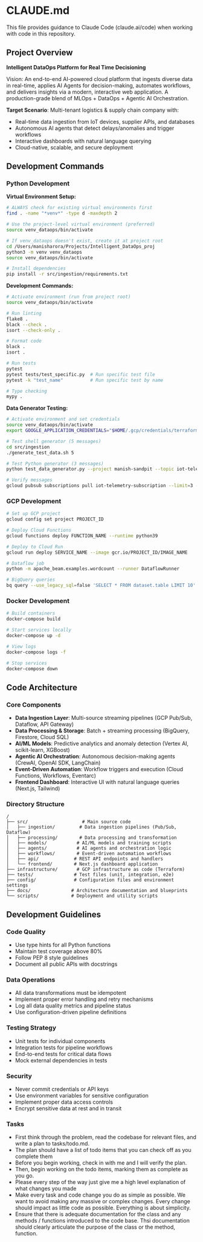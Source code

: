 # CLAUDE.md

This file provides guidance to Claude Code (claude.ai/code) when working with code in this repository.

## Project Overview

**Intelligent DataOps Platform for Real Time Decisioning**

Vision: An end-to-end AI-powered cloud platform that ingests diverse data in real-time, applies AI Agents for decision-making, automates workflows, and delivers insights via a modern, interactive web application. A production-grade blend of MLOps + DataOps + Agentic AI Orchestration.

**Target Scenario**: Multi-tenant logistics & supply chain company with:
- Real-time data ingestion from IoT devices, supplier APIs, and databases
- Autonomous AI agents that detect delays/anomalies and trigger workflows
- Interactive dashboards with natural language querying
- Cloud-native, scalable, and secure deployment

## Development Commands

### Python Development

**Virtual Environment Setup:**
```bash
# ALWAYS check for existing virtual environments first
find . -name "*venv*" -type d -maxdepth 2

# Use the project-level virtual environment (preferred)
source venv_dataops/bin/activate

# If venv_dataops doesn't exist, create it at project root
cd /Users/manisharora/Projects/Intelligent_DataOps_proj
python3 -m venv venv_dataops
source venv_dataops/bin/activate

# Install dependencies
pip install -r src/ingestion/requirements.txt
```

**Development Commands:**
```bash
# Activate environment (run from project root)
source venv_dataops/bin/activate

# Run linting
flake8 .
black --check .
isort --check-only .

# Format code
black .
isort .

# Run tests
pytest
pytest tests/test_specific.py  # Run specific test file
pytest -k "test_name"          # Run specific test by name

# Type checking
mypy .
```

**Data Generator Testing:**
```bash
# Activate environment and set credentials
source venv_dataops/bin/activate
export GOOGLE_APPLICATION_CREDENTIALS="$HOME/.gcp/credentials/terraform-dataops-key.json"

# Test shell generator (5 messages)
cd src/ingestion
./generate_test_data.sh 5

# Test Python generator (3 messages)
python test_data_generator.py --project manish-sandpit --topic iot-telemetry --batch-size 3

# Verify messages
gcloud pubsub subscriptions pull iot-telemetry-subscription --limit=3 --auto-ack
```

### GCP Development
```bash
# Set up GCP project
gcloud config set project PROJECT_ID

# Deploy Cloud Functions
gcloud functions deploy FUNCTION_NAME --runtime python39

# Deploy to Cloud Run
gcloud run deploy SERVICE_NAME --image gcr.io/PROJECT_ID/IMAGE_NAME

# Dataflow job
python -m apache_beam.examples.wordcount --runner DataflowRunner

# BigQuery queries
bq query --use_legacy_sql=false 'SELECT * FROM dataset.table LIMIT 10'
```

### Docker Development
```bash
# Build containers
docker-compose build

# Start services locally
docker-compose up -d

# View logs
docker-compose logs -f

# Stop services
docker-compose down
```

## Code Architecture

### Core Components
- **Data Ingestion Layer**: Multi-source streaming pipelines (GCP Pub/Sub, Dataflow, API Gateway)
- **Data Processing & Storage**: Batch + streaming processing (BigQuery, Firestore, Cloud SQL)
- **AI/ML Models**: Predictive analytics and anomaly detection (Vertex AI, scikit-learn, XGBoost)
- **Agentic AI Orchestration**: Autonomous decision-making agents (CrewAI, OpenAI SDK, LangChain)
- **Event-Driven Automation**: Workflow triggers and execution (Cloud Functions, Workflows, Eventarc)
- **Frontend Dashboard**: Interactive UI with natural language queries (Next.js, Tailwind)

### Directory Structure
```
/
├── src/                    # Main source code
│   ├── ingestion/         # Data ingestion pipelines (Pub/Sub, Dataflow)
│   ├── processing/        # Data processing and transformation
│   ├── models/           # AI/ML models and training scripts
│   ├── agents/           # AI agents and orchestration logic
│   ├── workflows/        # Event-driven automation workflows
│   ├── api/             # REST API endpoints and handlers
│   └── frontend/        # Next.js dashboard application
├── infrastructure/       # GCP infrastructure as code (Terraform)
├── tests/               # Test files (unit, integration, e2e)
├── config/              # Configuration files and environment settings
├── docs/               # Architecture documentation and blueprints
└── scripts/            # Deployment and utility scripts
```

## Development Guidelines

### Code Quality
- Use type hints for all Python functions
- Maintain test coverage above 80%
- Follow PEP 8 style guidelines
- Document all public APIs with docstrings

### Data Operations
- All data transformations must be idempotent
- Implement proper error handling and retry mechanisms
- Log all data quality metrics and pipeline status
- Use configuration-driven pipeline definitions

### Testing Strategy
- Unit tests for individual components
- Integration tests for pipeline workflows
- End-to-end tests for critical data flows
- Mock external dependencies in tests

### Security
- Never commit credentials or API keys
- Use environment variables for sensitive configuration
- Implement proper data access controls
- Encrypt sensitive data at rest and in transit

### Tasks
- First think through the problem, read the codebase for relevant files, and write a plan to tasks/todo.md.
- The plan should have a list of todo items that you can check off as you complete them
- Before you begin working, check in with me and I will verify the plan.
- Then, begin working on the todo items, marking them as complete as you go.
- Please every step of the way just give me a high level explanation of what changes you made
- Make every task and code change you do as simple as possible. We want to avoid making any massive or complex changes. Every change should impact as little code as possible. Everything is about simplicity.
- Ensure that there is adequate documentation for the class and any methods / functions introduced to the code base. Thsi documentation should clearly articulate the purpose of the class or the method, function. 